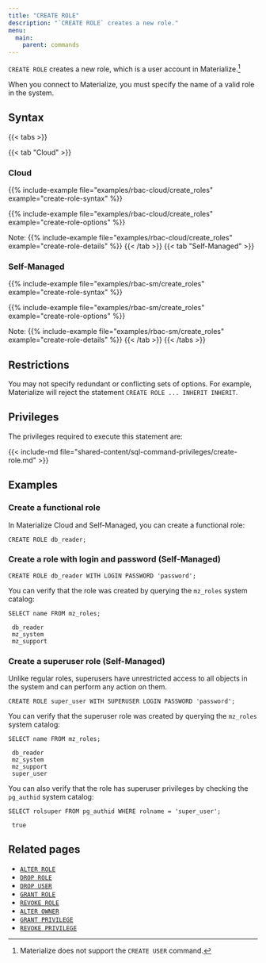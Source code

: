 ```yaml
---
title: "CREATE ROLE"
description: "`CREATE ROLE` creates a new role."
menu:
  main:
    parent: commands
---
```


`CREATE ROLE` creates a new role, which is a user account in Materialize.[^1]

When you connect to Materialize, you must specify the name of a valid role in
the system.

[^1]: Materialize does not support the `CREATE USER` command.

## Syntax

{{< tabs >}}

{{< tab "Cloud" >}}

### Cloud
{{% include-example file="examples/rbac-cloud/create_roles" example="create-role-syntax" %}}

{{% include-example file="examples/rbac-cloud/create_roles" example="create-role-options" %}}

Note:
{{% include-example file="examples/rbac-cloud/create_roles" example="create-role-details" %}}
{{< /tab >}}
{{< tab "Self-Managed" >}}
### Self-Managed
{{% include-example file="examples/rbac-sm/create_roles" example="create-role-syntax" %}}

{{% include-example file="examples/rbac-sm/create_roles"
example="create-role-options" %}}

Note:
{{% include-example file="examples/rbac-sm/create_roles" example="create-role-details" %}}
{{< /tab >}}
{{< /tabs >}}

## Restrictions

You may not specify redundant or conflicting sets of options. For example,
Materialize will reject the statement `CREATE ROLE ... INHERIT INHERIT`.

## Privileges

The privileges required to execute this statement are:

{{< include-md file="shared-content/sql-command-privileges/create-role.md" >}}

## Examples

### Create a functional role

In Materialize Cloud and Self-Managed, you can create a functional role:

```mzsql
CREATE ROLE db_reader;
```

### Create a role with login and password (Self-Managed)

```mzsql
CREATE ROLE db_reader WITH LOGIN PASSWORD 'password';
```

You can verify that the role was created by querying the `mz_roles` system catalog:

```mzsql
SELECT name FROM mz_roles;
```

```nofmt
 db_reader
 mz_system
 mz_support
```

### Create a superuser role (Self-Managed)

Unlike regular roles, superusers have unrestricted access to all objects in the system and can perform any action on them.

```mzsql
CREATE ROLE super_user WITH SUPERUSER LOGIN PASSWORD 'password';
```

You can verify that the superuser role was created by querying the `mz_roles` system catalog:

```mzsql
SELECT name FROM mz_roles;
```

```nofmt
 db_reader
 mz_system
 mz_support
 super_user
```

You can also verify that the role has superuser privileges by checking the `pg_authid` system catalog:

```mzsql
SELECT rolsuper FROM pg_authid WHERE rolname = 'super_user';
```

```nofmt
 true
```



## Related pages

- [`ALTER ROLE`](../alter-role)
- [`DROP ROLE`](../drop-role)
- [`DROP USER`](../drop-user)
- [`GRANT ROLE`](../grant-role)
- [`REVOKE ROLE`](../revoke-role)
- [`ALTER OWNER`](../alter-owner)
- [`GRANT PRIVILEGE`](../grant-privilege)
- [`REVOKE PRIVILEGE`](../revoke-privilege)
